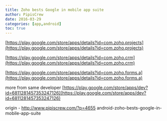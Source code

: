 ```yaml
---
title: Zoho bests Google in mobile app suite
author: PipisCrew
date: 2016-03-29
categories: [app,android]
toc: true
---
```


[https://play.google.com/store/apps/details?id=com.zoho.projects](https://play.google.com/store/apps/details?id=com.zoho.projects)

[https://play.google.com/store/apps/details?id=com.zoho.crm](https://play.google.com/store/apps/details?id=com.zoho.crm)

[https://play.google.com/store/apps/details?id=com.zoho.forms.a](https://play.google.com/store/apps/details?id=com.zoho.forms.a)

more from same developer 
[https://play.google.com/store/apps/dev?id=6811281457353247126](https://play.google.com/store/apps/dev?id=6811281457353247126)

origin - http://www.pipiscrew.com/?p=4655 android-zoho-bests-google-in-mobile-app-suite